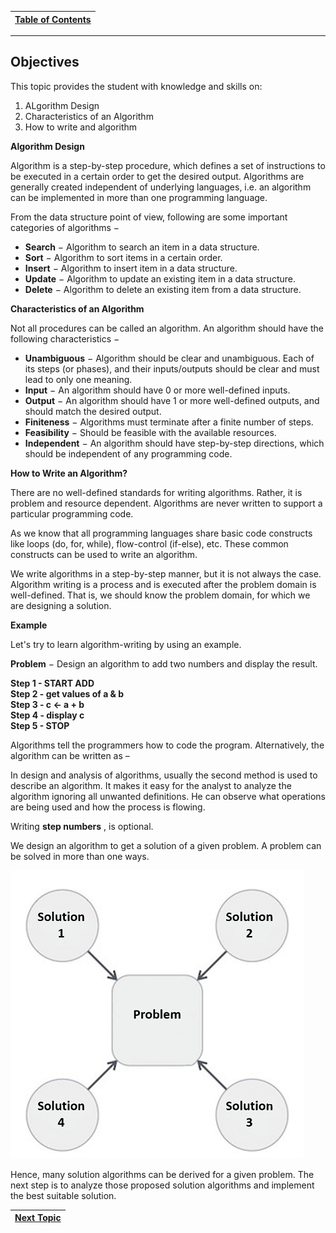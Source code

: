 |[Table of Contents](/00-Table-of-Contents.md)|
|---|

---

## Objectives 
This topic provides the student with knowledge and skills on:
 1. ALgorithm Design
 2. Characteristics of an Algorithm
 3. How to write and algorithm
 
**Algorithm Design**

Algorithm is a step-by-step procedure, which defines a set of instructions to be executed in a certain order to get the desired output. Algorithms are generally created independent of underlying languages, i.e. an algorithm can be implemented in more than one programming language.

From the data structure point of view, following are some important categories of algorithms −

- **Search**  − Algorithm to search an item in a data structure.
- **Sort**  − Algorithm to sort items in a certain order.
- **Insert**  − Algorithm to insert item in a data structure.
- **Update**  − Algorithm to update an existing item in a data structure.
- **Delete**  − Algorithm to delete an existing item from a data structure.

**Characteristics of an Algorithm**

Not all procedures can be called an algorithm. An algorithm should have the following characteristics −

- **Unambiguous**  − Algorithm should be clear and unambiguous. Each of its steps (or phases), and their inputs/outputs should be clear and must lead to only one meaning.
- **Input**  − An algorithm should have 0 or more well-defined inputs.
- **Output**  − An algorithm should have 1 or more well-defined outputs, and should match the desired output.
- **Finiteness**  − Algorithms must terminate after a finite number of steps.
- **Feasibility**  − Should be feasible with the available resources.
- **Independent**  − An algorithm should have step-by-step directions, which should be independent of any programming code.

**How to Write an Algorithm?**

There are no well-defined standards for writing algorithms. Rather, it is problem and resource dependent. Algorithms are never written to support a particular programming code.

As we know that all programming languages share basic code constructs like loops (do, for, while), flow-control (if-else), etc. These common constructs can be used to write an algorithm.

We write algorithms in a step-by-step manner, but it is not always the case. Algorithm writing is a process and is executed after the problem domain is well-defined. That is, we should know the problem domain, for which we are designing a solution.

**Example**

Let&#39;s try to learn algorithm-writing by using an example.

**Problem**  − Design an algorithm to add two numbers and display the result.

**Step 1 - START ADD  
Step 2 - get values of a & b  
Step 3 - c &larr; a + b  
Step 4 - display c  
Step 5 - STOP**

 Algorithms tell the programmers how to code the program. Alternatively, the algorithm can be written as –



In design and analysis of algorithms, usually the second method is used to describe an algorithm. It makes it easy for the analyst to analyze the algorithm ignoring all unwanted definitions. He can observe what operations are being used and how the process is flowing.

Writing  **step numbers** , is optional.

We design an algorithm to get a solution of a given problem. A problem can be solved in more than one ways.

![](/Assets/Problem1.png)

Hence, many solution algorithms can be derived for a given problem. The next step is to analyze those proposed solution algorithms and implement the best suitable solution.


|[Next Topic](/03_Big_O_notation_Lesson.md)|
|---|
